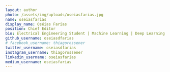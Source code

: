 ```yaml
---
layout: author
photo: /assets/img/uploads/oseiasfarias.jpg
name: oseiasfarias
display_name: Oséias Farias
position: Chief Editor
bio: Electrical Engineering Student | Machine Learning | Deep Learning | Python | Drone UAVs.
github_username: oseiasdfarias
# facebook_username: thiagorossener
twitter_username: oseiasdfarias
instagram_username: thiagorossener
linkedin_username: oseiasfarias
medium_username: oseiasfarias
---
```


